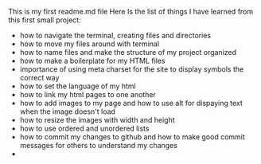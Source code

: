 This is my first readme.md file
Here Is the list of things I have learned from this first small project:

- how to navigate the terminal, creating files and directories
- how to move my files around with terminal
- how to name files and make the structure of my project organized
- how to make a boilerplate for my HTML files
- importance of using meta charset for the site to display symbols the correct way
- how to set the language of my html
- how to link my html pages to one another
- how to add images to my page and how to use alt for dispaying text when the image doesn't load
- how to resize the images with width and height 
- how to use ordered and unordered lists
- how to commit my changes to github and how to make good commit messages for others to understand my changes
- 
